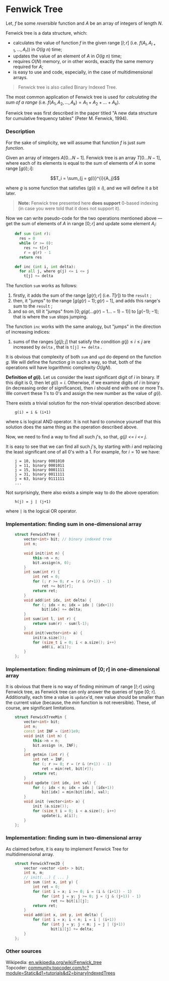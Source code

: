 <!--?title Fenwick Tree -->

# Fenwick Tree

Let, $f$ be some _reversible_ function and $A$ be an array of integers of length $N$.

Fenwick tree is a data structure, which:

* calculates the value of function $f$ in the given range $[l; r]$ (i.e. $f(A_l, A_{l+1}, \dots, A_r)$) in $O(lg\ n)$ time;
* updates the value of an element of $A$ in $O(lg\ n)$ time;
* requires $O(N)$ memory, or in other words, exactly the same memory required for $A$;
* is easy to use and code, especially, in the case of multidimensional arrays.

> Fenwick tree is also called Binary Indexed Tree.

The most common application of Fenwick tree is used for _calculating the sum of a range_ (i.e. $f(A_1, A_2, \dots, A_k) = A_1 + A_2 + \dots + A_k$).

Fenwick tree was first described in the paper titled "A new data structure for cumulative frequency tables" (Peter M. Fenwick, 1994).

### Description

For the sake of simplicity, we will assume that function $f$ is just *sum function*.

Given an array of integers $A[0 \dots N-1]$. Fenwick tree is an array $T[0 \dots N-1]$, where each of its elements is equal to the sum of elements of $A$ in some range $[g(i); i]$:

$$T_i = \sum_{j = g(i)}^{i}{A_j}$$

where $g$ is some function that satisfies $(g(i) \le i)$, and we will define it a bit later.

> **Note:** Fenwick tree presented here **does support** 0-based indexing (in case you were told that it does not support it).

Now we can write pseudo-code for the two operations mentioned above &mdash; get the sum of elements of $A$ in range $[0; r]$ and update some element $A_i$:

```python
    def sum (int r):
      res = 0
      while (r >= 0):
        res += t[r]
        r = g(r) - 1
      return res
    
    def inc (int i, int delta):
      for all j, where g(j) <= i <= j
        t[j] += delta
```

The function `sum` works as follows:

1. firstly, it adds the sum of the range $[g(r); r]$ (i.e. $T[r]$) to the `result` ;
2. then, it "jumps" to the range $[g(g(r)-1); g(r)-1]$, and adds this range's sum to the `result` ;
3. and so on, till it "jumps" from $[0; g(g( \dots g(r)-1 \dots -1)-1)]$ to $[g(-1); -1]$; that is where the `sum` stops jumping.

The function `inc` works with the same analogy, but "jumps" in the direction of increasing indices:

1. sums of the ranges $[g(j); j]$ that satisfy the condition $g(j) \le i \le j$ are increased by `delta` , that is `t[j] += delta` .

It is obvious that complexity of both `sum` and `upd` do depend on the function $g$. We will define the function $g$ in such a way, so that, both of the operations will have logarithmic complexity $O(lg N)$.

**Definition of $g(i)$.** Let us consider the least significant digit of $i$ in binary. If this digit is $0$, then let $g(i) = i$. Otherwise, if we examine digits of $i$ in binary (in decreasing order of significance), then $i$ should end with one or more $1$'s. We convert these $1$'s to $0$'s and assign the new number as the value of $g(i)$.

There exists a trivial solution for the non-trivial operation described above:

```
    g(i) = i & (i+1)
```

where `&` is logical AND operator. It is not hard to convince yourself that this solution does the same thing as the operation described above.

Now, we need to find a way to find all such $j$'s, so that, *g(j) <= i <= j*.

It is easy to see that we can find all such $j$'s, by starting with $i$ and replacing the least significant one of all $0$'s with a $1$. For example, for $i = 10$ we have:

```
    j = 10, binary 0001010
    j = 11, binary 0001011
    j = 15, binary 0001111
    j = 31, binary 0011111
    j = 63, binary 0111111
    ...
```

Not surprisingly, there also exists a simple way to do the above operation:

```
    h(j) = j | (j+1)
```

where `|` is the logical OR operator.

### Implementation: finding sum in one-dimensional array

```cpp
    struct FenwickTree {
        vector<int> bit; // binary indexed tree
        int n;
    
        void init(int n) {
            this->n = n;
            bit.assign(n, 0);
        }
        int sum(int r) {
            int ret = 0;
            for (; r >= 0; r = (r & (r+1)) - 1)
                ret += bit[r];
            return ret;
        }
        void add(int idx, int delta) {
            for (; idx < n; idx = idx | (idx+1))
                bit[idx] += delta;
        }
        int sum(int l, int r) {
            return sum(r) - sum(l-1);
        }
        void init(vector<int> a) {
            init(a.size());
            for (size_t i = 0; i < a.size(); i++)
                add(i, a[i]);
        }
    };
```

### Implementation: finding minimum of $[0; r]$ in one-dimensional array

It is obvious that there is no way of finding minimum of range $[l; r]$ using Fenwick tree, as Fenwick tree can only answer the queries of type [0; r]. Additionally, each time a value is `update`'d, new value should be smaller than the current value (because, the $min$ function is not reversible). These, of course, are significant limitations.

```cpp
    struct FenwickTreeMin {
        vector<int> bit;
        int n;
        const int INF = (int)1e9;
        void init (int n) {
            this->n = n;
            bit.assign (n, INF);
        }
        int getmin (int r) {
            int ret = INF;
            for (; r >= 0; r = (r & (r+1)) - 1)
                ret = min(ret, bit[r]);
            return ret;
        }
        void update (int idx, int val) {
            for (; idx < n; idx = idx | (idx+1))
                bit[idx] = min(bit[idx], val);
        }
        void init (vector<int> a) {
            init (a.size());
            for (size_t i = 0; i < a.size(); i++)
                update(i, a[i]);
        }
    };
```

### Implementation: finding sum in two-dimensional array

As claimed before, it is easy to implement Fenwick Tree for multidimensional array.

```cpp
    struct FenwickTree2D {
        vector <vector <int> > bit;
        int n, m;
        // init(...) { ... }
        int sum (int x, int y) {
            int ret = 0;
            for (int i = x; i >= 0; i = (i & (i+1)) - 1)
                for (int j = y; j >= 0; j = (j & (j+1)) - 1)
                    ret += bit[i][j];
            return ret;
        }
        void add(int x, int y, int delta) {
            for (int i = x; i < n; i = i | (i+1))
                for (int j = y; j < m; j = j | (j+1))
                    bit[i][j] += delta;
        }
    };
```

### Other sources

Wikipedia: [en.wikipedia.org/wiki/Fenwick_tree](http://en.wikipedia.org/wiki/Fenwick_tree)  
Topcoder: [community.topcoder.com/tc?module=Static&d1=tutorials&d2=binaryIndexedTrees](http://community.topcoder.com/tc?module=Static&d1=tutorials&d2=binaryIndexedTrees)

